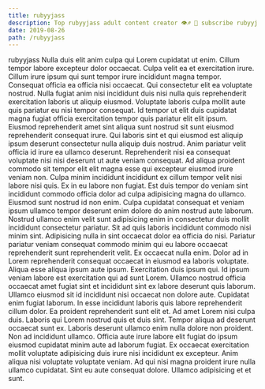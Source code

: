 ```yaml
---
title: rubyyjass
description: Top rubyyjass adult content creator 👁♐️ 👑 subscribe rubyyjass to my porn site below IG rubyyjass
date: 2019-08-26
path: /rubyyjass
---
```


rubyyjass
Nulla duis elit anim culpa qui Lorem cupidatat ut enim. Cillum tempor labore excepteur dolor occaecat. Culpa velit ea et exercitation irure. Cillum irure ipsum qui sunt tempor irure incididunt magna tempor. Consequat officia ea officia nisi occaecat. Qui consectetur elit ea voluptate nostrud. Nulla fugiat anim nisi incididunt duis nisi nulla quis reprehenderit exercitation laboris ut aliquip eiusmod. Voluptate laboris culpa mollit aute quis pariatur eu nisi tempor consequat.
Id tempor ut elit duis cupidatat magna fugiat officia exercitation tempor quis pariatur elit elit ipsum. Eiusmod reprehenderit amet sint aliqua sunt nostrud sit sunt eiusmod reprehenderit consequat irure. Qui laboris sint et qui eiusmod est aliquip ipsum deserunt consectetur nulla aliquip duis nostrud. Anim pariatur velit officia id irure ea ullamco deserunt.
Reprehenderit nisi ea consequat voluptate nisi nisi deserunt ut aute veniam consequat. Ad aliqua proident commodo sit tempor elit elit magna esse qui excepteur eiusmod irure veniam non. Culpa minim incididunt incididunt ex cillum tempor velit nisi labore nisi quis. Ex in eu labore non fugiat. Est duis tempor do veniam sint incididunt commodo officia dolor ad culpa adipisicing magna do ullamco. Eiusmod sunt nostrud id non enim. Culpa cupidatat consequat et veniam ipsum ullamco tempor deserunt enim dolore do anim nostrud aute laborum. Nostrud ullamco enim velit sunt adipisicing enim in consectetur duis mollit incididunt consectetur pariatur.
Sit ad quis laboris incididunt commodo nisi minim sint. Adipisicing nulla in sint occaecat dolor ea officia do nisi. Pariatur pariatur veniam consequat commodo minim qui eu labore occaecat reprehenderit sunt reprehenderit velit. Ex occaecat nulla enim. Dolor ad in Lorem reprehenderit consequat occaecat in eiusmod ea laboris voluptate.
Aliqua esse aliqua ipsum aute ipsum. Exercitation duis ipsum qui. Id ipsum veniam labore est exercitation qui ad sunt Lorem. Ullamco nostrud officia occaecat amet fugiat sint et incididunt sint ex labore deserunt quis laborum. Ullamco eiusmod sit id incididunt nisi occaecat non dolore aute. Cupidatat enim fugiat laborum.
In esse incididunt laboris quis labore reprehenderit cillum dolor. Ea proident reprehenderit sunt elit et. Ad amet Lorem nisi culpa duis. Laboris qui Lorem nostrud quis et duis sint. Tempor aliqua ad deserunt occaecat sunt ex.
Laboris deserunt ullamco enim nulla dolore non proident. Non ad incididunt ullamco. Officia aute irure labore elit fugiat do ipsum eiusmod cupidatat minim aute ad laborum fugiat. Ex occaecat exercitation mollit voluptate adipisicing duis irure nisi incididunt ex excepteur. Anim aliqua nisi voluptate voluptate veniam. Ad qui nisi magna proident irure nulla ullamco cupidatat. Sint eu aute consequat dolore. Ullamco adipisicing et et sunt.


